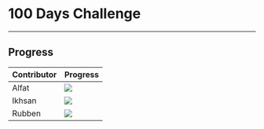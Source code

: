 # 100 Days Challenge
----------
## Progress

| Contributor             | Progress                                                                |
| ----------------- | ------------------------------------------------------------------ |
| Alfat | ![](https://geps.dev/progress/38) |
| Ikhsan | ![](https://geps.dev/progress/39)  |
| Rubben | ![](https://geps.dev/progress/38)  |


